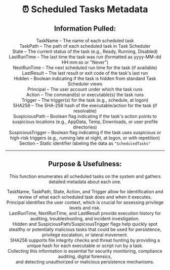 <div align="center">

# ⏰ Scheduled Tasks Metadata

## **Information Pulled:**  
TaskName – The name of each scheduled task  
TaskPath – The path of each scheduled task in Task Scheduler  
State – The current status of the task (e.g., Ready, Running, Disabled)  
LastRunTime – The last time the task was run (formatted as yyyy-MM-dd HH:mm:ss or "Never")  
NextRunTime – The next scheduled run time for the task (if available)  
LastResult – The last result or exit code of the task's last run  
Hidden – Boolean indicating if the task is hidden from standard Task Scheduler views  
Principal – The user account under which the task runs  
Action – The command(s) or executable(s) the task runs  
Trigger – The trigger(s) for the task (e.g., schedule, at logon)  
SHA256 – The SHA-256 hash of the executable/action for the task (if resolvable)  
SuspiciousPath – Boolean flag indicating if the task's action points to suspicious locations (e.g., AppData, Temp, Downloads, or user profile directories)  
SuspiciousTrigger – Boolean flag indicating if the task uses suspicious or high-risk triggers (e.g., running late at night, at logon, or with repetition)  
Section – Static identifier labeling the data as `"ScheduledTasks"`

---

## **Purpose & Usefulness:**  
This function enumerates all scheduled tasks on the system and gathers detailed metadata about each one.

TaskName, TaskPath, State, Action, and Trigger allow for identification and review of what each scheduled task does and when it executes.  
Principal identifies the user context, which is crucial for assessing privilege levels and risk.  
LastRunTime, NextRunTime, and LastResult provide execution history for auditing, troubleshooting, and incident investigation.  
Hidden and SuspiciousPath/SuspiciousTrigger flags help quickly spot stealthy or potentially malicious tasks that could be used for persistence, privilege escalation, or lateral movement.  
SHA256 supports file integrity checks and threat hunting by providing a unique hash for each executable or script run by a task.  
Collecting this information is essential for security monitoring, compliance auditing, digital forensics,  
and detecting unauthorized or malicious persistence mechanisms.

</div>
